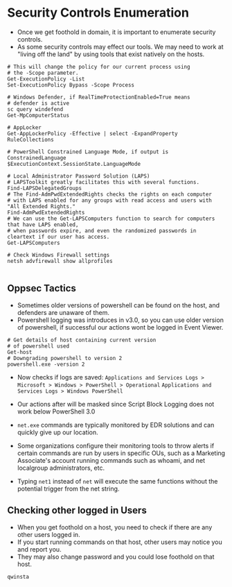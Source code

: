 # Security Controls Enumeration

- Once we get foothold in domain, it is important to enumerate security controls.
- As some security controls may effect our tools. We may need to work at 
"living off the land" by using tools that exist natively on the hosts.

 ```shell
 # This will change the policy for our current process using
 # the -Scope parameter.
 Get-ExecutionPolicy -List
 Set-ExecutionPolicy Bypass -Scope Process

 # Windows Defender, if RealTimeProtectionEnabled=True means
 # defender is active
 sc query windefend
 Get-MpComputerStatus

 # AppLocker
 Get-AppLockerPolicy -Effective | select -ExpandProperty RuleCollections

 # PowerShell Constrained Language Mode, if output is ConstrainedLanguage
 $ExecutionContext.SessionState.LanguageMode

 # Local Administrator Password Solution (LAPS)
 # LAPSToolkit greatly facilitates this with several functions.
 Find-LAPSDelegatedGroups
 # The Find-AdmPwdExtendedRights checks the rights on each computer
 # with LAPS enabled for any groups with read access and users with "All Extended Rights." 
 Find-AdmPwdExtendedRights
 # We can use the Get-LAPSComputers function to search for computers that have LAPS enabled,
 # when passwords expire, and even the randomized passwords in cleartext if our user has access.
 Get-LAPSComputers

 # Check Windows Firewall settings
 netsh advfirewall show allprofiles


 ```

## Oppsec Tactics

- Sometimes older versions of powershell can be found on the host, and defenders are unaware of them.
- Powershell logging was introduces in v3.0, so you can use older version of powershell, if successful
our actions wont be logged in Event Viewer.

 ```shell
 # Get details of host containing current version
 # of powershell used
 Get-host
 # Downgrading powershell to version 2
 powershell.exe -version 2
 ```

- Now checks if logs are saved:
 `Applications and Services Logs > Microsoft > Windows > PowerShell > Operational`
 `Applications and Services Logs > Windows PowerShell`

- Our actions after will be masked since Script Block Logging does not work below PowerShell 3.0

- `net.exe` commands are typically monitored by EDR solutions and can quickly give up our location.
- Some organizations configure their monitoring tools to throw alerts if certain commands are run by
 users in specific OUs, such as a Marketing Associate's account running commands such as whoami, and
 net localgroup administrators, etc.
- Typing `net1` instead of `net` will execute the same functions without the potential trigger from the net string.
 

## Checking other logged in Users

- When you get foothold on a host, you need to check if there are any other users logged in.
- If you start running commands on that host, other users may notice you and report you.
- They may also change password and you could lose foothold on that host.

 ```shell
 qwinsta
 ```